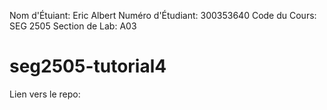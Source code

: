 Nom d'Étuiant: Eric Albert
Numéro d'Étudiant: 300353640
Code du Cours: SEG 2505
Section de Lab: A03

# seg2505-tutorial4

Lien vers le repo: 

